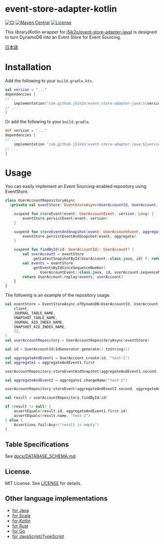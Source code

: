 # event-store-adapter-kotlin

[![CI](https://github.com/j5ik2o/event-store-adapter-kotlin/actions/workflows/ci.yml/badge.svg)](https://github.com/j5ik2o/event-store-adapter-kotlin/actions/workflows/ci.yml)
[![Maven Central](https://maven-badges.herokuapp.com/maven-central/com.github.j5ik2o/event-store-adapter-kotlin/badge.svg)](https://maven-badges.herokuapp.com/maven-central/com.github.j5ik2o/event-store-adapter-kotlin)
[![License](https://img.shields.io/badge/License-MIT-blue.svg)](https://opensource.org/licenses/MIT)

This library(Kotlin wrapper for [j5ik2o/event-store-adapter-java](https://github.com/j5ik2o/event-store-adapter-java)) is designed to turn DynamoDB into an Event Store for Event Sourcing.

[日本語](./README.ja.md)

# Installation

Add the following to your `build.gradle.kts`.

```kotlin
val version = "..."
dependencies {
// ...
    implementation("com.github.j5ik2o:event-store-adapter-java:${version}")
// ...
}
```

Or add the following to your `build.gradle`.

```groovy
def version = "..."
dependencies {
// ...
    implementation 'com.github.j5ik2o:event-store-adapter-java:${version}'
// ...
}
```

# Usage

You can easily implement an Event Sourcing-enabled repository using EventStore.

```kotlin
class UserAccountRepositoryAsync
  (private val eventStore: EventStoreAsync<UserAccountId, UserAccount, UserAccountEvent>) {

    suspend fun storeEvent(event: UserAccountEvent, version: Long) {
        eventStore.persistEvent(event, version)
    }

    suspend fun storeEventAndSnapshot(event: UserAccountEvent, aggregate: UserAccount) {
        eventStore.persistEventAndSnapshot(event, aggregate)
    }

    suspend fun findById(id: UserAccountId): UserAccount? {
        val userAccount = eventStore
            .getLatestSnapshotById(UserAccount::class.java, id) ?: return null
        val events = eventStore
            .getEventsByIdSinceSequenceNumber(
                UserAccountEvent::class.java, id, userAccount.sequenceNumber + 1)
        return UserAccount.replay(events, userAccount)
    }
}
```

The following is an example of the repository usage.

```kotlin
val eventStore = EventStoreAsync.ofDynamoDB<UserAccountId, UserAccount, UserAccountEvent>(
    client,
    JOURNAL_TABLE_NAME,
    SNAPSHOT_TABLE_NAME,
    JOURNAL_AID_INDEX_NAME,
    SNAPSHOT_AID_INDEX_NAME,
    32,
)
val userAccountRepository = UserAccountRepositoryAsync(eventStore)

val id = UserAccountId(IdGenerator.generate().toString())

val aggregateAndEvent1 = UserAccount.create(id, "test-1")
val aggregate1 = aggregateAndEvent1.first

userAccountRepository.storeEventAndSnapshot(aggregateAndEvent1.second, aggregate1)

val aggregateAndEvent2 = aggregate1.changeName("test-2")

userAccountRepository.storeEvent(aggregateAndEvent2.second, aggregateAndEvent2.first.version)

val result = userAccountRepository.findById(id)

if (result != null) {
    assertEquals(result.id, aggregateAndEvent1.first.id)
    assertEquals(result.name, "test-2")
} else {
    Assertions.fail<Any>("result is empty")
}
```

## Table Specifications

See [docs/DATABASE_SCHEMA.md](docs/DATABASE_SCHEMA.md).

## License.

MIT License. See [LICENSE](LICENSE) for details.

## Other language implementations

- [for Java](https://github.com/j5ik2o/event-store-adapter-java)
- [for Scala](https://github.com/j5ik2o/event-store-adapter-scala)
- [for Kotlin](https://github.com/j5ik2o/event-store-adapter-kotlin)
- [for Rust](https://github.com/j5ik2o/event-store-adapter-rs)
- [for Go](https://github.com/j5ik2o/event-store-adapter-go)
- [for JavaScript/TypeScript](https://github.com/j5ik2o/event-store-adapter-js)
